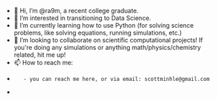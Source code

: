 - 👋 Hi, I’m @ra9m, a recent college graduate.
- 👀 I’m interested in transitioning to Data Science. 
- 🌱 I’m currently learning how to use Python (for solving science problems, like solving equations, running simulations, etc.)
- 💞️ I’m looking to collaborate on scientific computational projects! If you're doing any simulations or anything math/physics/chemistry related, hit me up!
- 📫 How to reach me:
-        - you can reach me here, or via email: scottminhle@gmail.com
-
